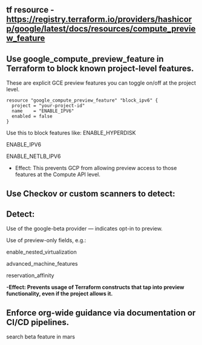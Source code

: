 ## tf resource - https://registry.terraform.io/providers/hashicorp/google/latest/docs/resources/compute_preview_feature

## Use google_compute_preview_feature in Terraform to block known project-level features.
  
   These are explicit GCE preview features you can toggle on/off at the project level.
  
```hcl
resource "google_compute_preview_feature" "block_ipv6" {
  project = "your-project-id"
  name    = "ENABLE_IPV6"
  enabled = false
}
```
Use this to block features like:
       ENABLE_HYPERDISK

  ENABLE_IPV6

   ENABLE_NETLB_IPV6

- Effect: This prevents GCP from allowing preview access to those features at the Compute API level.



## Use Checkov or custom scanners to detect:


## Detect:
Use of the google-beta provider — indicates opt-in to preview.

Use of preview-only fields, e.g.:

enable_nested_virtualization

advanced_machine_features

reservation_affinity

**-Effect: Prevents usage of Terraform constructs that tap into preview functionality, even if the project allows it.**

## Enforce org-wide guidance via documentation or CI/CD pipelines.

search beta feature in mars
